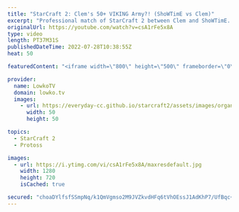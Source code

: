 ```yaml
---
title: "StarCraft 2: Clem's 50+ VIKING Army?! (ShoWTimE vs Clem)"
excerpt: "Professional match of StarCraft 2 between Clem and ShoWTimE. In this game of Protoss versus Terran both players play the late game and focus their armies around Sky Terran and Sky Toss.  Support my work on Patreon: https://www.patreon.com/lowkotv Become a YouTube member: https://lowko.tv/join  More Lowko:"
originalUrl: https://youtube.com/watch?v=csA1rFe5x8A
type: video
length: PT37M31S
publishedDateTime: 2022-07-28T10:38:55Z
heat: 50

featuredContent: "<iframe width=\"800\" height=\"500\" frameborder=\"0\" src=\"https://www.youtube.com/embed/csA1rFe5x8A\" allow=\"accelerometer; autoplay; encrypted-media; gyroscope; picture-in-picture\" allowfullscreen></iframe>"

provider:
  name: LowkoTV
  domain: lowko.tv
  images:
    - url: https://everyday-cc.github.io/starcraft2/assets/images/organizations/lowko.tv-50x50.jpg
      width: 50
      height: 50

topics:
  - StarCraft 2
  - Protoss

images:
  - url: https://i.ytimg.com/vi/csA1rFe5x8A/maxresdefault.jpg
    width: 1280
    height: 720
    isCached: true

secured: "choaDYlfsfSSmpNq/k1QmVgmso2M9JVZkvdHFq6tVhOEssJ1AdKhP7/UfBqc+kqyzOvPg7aHkYY68i1/LVripOS+0CDdDq27BRhM8ng+uGsdAQpNvAOeDgMjyD0g7jm/TpwCHybt/t8wcKtXjXZAOsOlJHxvGApHr6UE8Wf2u3h83+a/Ppxmn1DnUvJsk0DbdGCO9fKBT7M2pfFKDiFv6moWJ+qzC8jY3ljfxa0hHkTZfWh10Ww3lcUdNfRxqx+nznhDgo/fhRcsqgX2v1Bm1h/OVI24kcQtZfuCd1l3a/15hI2qNnc/oBYgJhliyKgGkV15gn2Ujl6sjnQlBxefO38W3DF2PO3dmKiYmwX0BrRvXgWZKpcYO5+Ksp7ooCK7GPh6tdxlG/eOXNuhMI4pAWO9wxOt355w4fGeFuR2f+nEzbYloRwE1YYD4fUSXXLS;VhI2wdkiVCusdRZESpb33g=="
---
```


